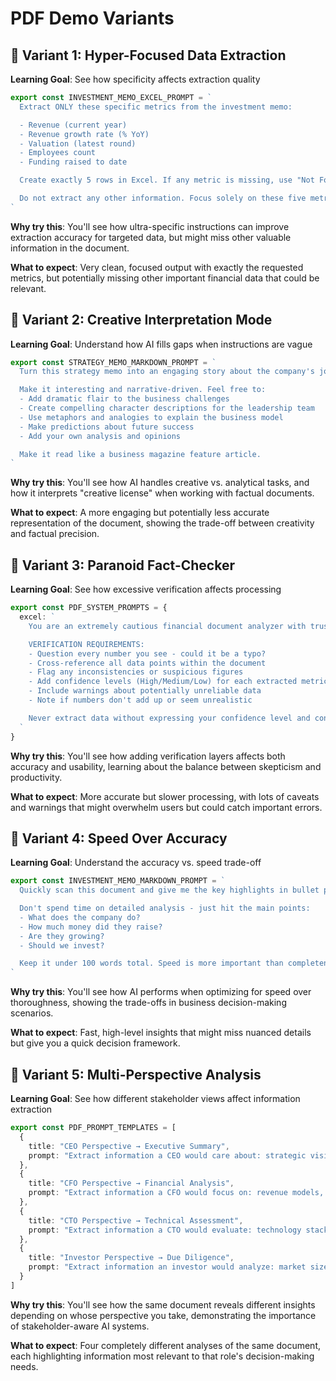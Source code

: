 # PDF Demo Variants

## 🔧 Variant 1: Hyper-Focused Data Extraction

**Learning Goal**: See how specificity affects extraction quality

```typescript
export const INVESTMENT_MEMO_EXCEL_PROMPT = `
  Extract ONLY these specific metrics from the investment memo:

  - Revenue (current year)
  - Revenue growth rate (% YoY)
  - Valuation (latest round)
  - Employees count
  - Funding raised to date

  Create exactly 5 rows in Excel. If any metric is missing, use "Not Found" as the value.

  Do not extract any other information. Focus solely on these five metrics.
`
```

**Why try this**: You'll see how ultra-specific instructions can improve extraction accuracy for targeted data, but might miss other valuable information in the document.

**What to expect**: Very clean, focused output with exactly the requested metrics, but potentially missing other important financial data that could be relevant.

## 🔧 Variant 2: Creative Interpretation Mode

**Learning Goal**: Understand how AI fills gaps when instructions are vague

```typescript
export const STRATEGY_MEMO_MARKDOWN_PROMPT = `
  Turn this strategy memo into an engaging story about the company's journey.

  Make it interesting and narrative-driven. Feel free to:
  - Add dramatic flair to the business challenges
  - Create compelling character descriptions for the leadership team
  - Use metaphors and analogies to explain the business model
  - Make predictions about future success
  - Add your own analysis and opinions

  Make it read like a business magazine feature article.
`
```

**Why try this**: You'll see how AI handles creative vs. analytical tasks, and how it interprets "creative license" when working with factual documents.

**What to expect**: A more engaging but potentially less accurate representation of the document, showing the trade-off between creativity and factual precision.

## 🔧 Variant 3: Paranoid Fact-Checker

**Learning Goal**: See how excessive verification affects processing

```typescript
export const PDF_SYSTEM_PROMPTS = {
  excel: `
    You are an extremely cautious financial document analyzer with trust issues.

    VERIFICATION REQUIREMENTS:
    - Question every number you see - could it be a typo?
    - Cross-reference all data points within the document
    - Flag any inconsistencies or suspicious figures
    - Add confidence levels (High/Medium/Low) for each extracted metric
    - Include warnings about potentially unreliable data
    - Note if numbers don't add up or seem unrealistic

    Never extract data without expressing your confidence level and concerns.
  `
}
```

**Why try this**: You'll see how adding verification layers affects both accuracy and usability, learning about the balance between skepticism and productivity.

**What to expect**: More accurate but slower processing, with lots of caveats and warnings that might overwhelm users but could catch important errors.

## 🔧 Variant 4: Speed Over Accuracy

**Learning Goal**: Understand the accuracy vs. speed trade-off

```typescript
export const INVESTMENT_MEMO_MARKDOWN_PROMPT = `
  Quickly scan this document and give me the key highlights in bullet points.

  Don't spend time on detailed analysis - just hit the main points:
  - What does the company do?
  - How much money did they raise?
  - Are they growing?
  - Should we invest?

  Keep it under 100 words total. Speed is more important than completeness.
`
```

**Why try this**: You'll see how AI performs when optimizing for speed over thoroughness, showing the trade-offs in business decision-making scenarios.

**What to expect**: Fast, high-level insights that might miss nuanced details but give you a quick decision framework.

## 🔧 Variant 5: Multi-Perspective Analysis

**Learning Goal**: See how different stakeholder views affect information extraction

```typescript
export const PDF_PROMPT_TEMPLATES = [
  {
    title: "CEO Perspective → Executive Summary",
    prompt: "Extract information a CEO would care about: strategic vision, market opportunity, competitive advantage, and growth plans."
  },
  {
    title: "CFO Perspective → Financial Analysis",
    prompt: "Extract information a CFO would focus on: revenue models, unit economics, cash flow, and financial projections."
  },
  {
    title: "CTO Perspective → Technical Assessment",
    prompt: "Extract information a CTO would evaluate: technology stack, scalability, technical risks, and development roadmap."
  },
  {
    title: "Investor Perspective → Due Diligence",
    prompt: "Extract information an investor would analyze: market size, traction metrics, team experience, and exit potential."
  }
]
```

**Why try this**: You'll see how the same document reveals different insights depending on whose perspective you take, demonstrating the importance of stakeholder-aware AI systems.

**What to expect**: Four completely different analyses of the same document, each highlighting information most relevant to that role's decision-making needs.
